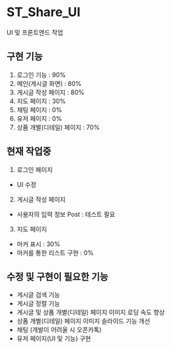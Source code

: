 # ST_Share_UI

UI 및 프론트엔드 작업

## 구현 기능
1. 로그인 기능 : 90%
2. 메인(게시글 화면) : 80%
3. 게시글 작성 페이지 : 80%
4. 지도 페이지 : 30%
5. 채팅 페이지 : 0%
6. 유저 페이지 : 0%
6. 상품 개별(디테일) 페이지 : 70%


## 현재 작업중
1. 로그인 페이지
- UI 수정

2. 게시글 작성 페이지
- 사용자의 입력 정보 Post : 테스트 필요

3. 지도 페이지
- 마커 표시 : 30%
- 마커를 통한 리스트 구현 : 0%


## 수정 및 구현이 필요한 기능
- 게시글 검색 기능
- 게시글 정렬 기능
- 게시글 및 상품 개별(디테일) 페이지 이미지 로딩 속도 향상
- 상품 개별(디테일) 페이지 이미지 슬라이드 기능 개선
- 채팅 (개발이 어려울 시 오픈카톡)
- 유저 페이지(UI 및 기능) 구현
